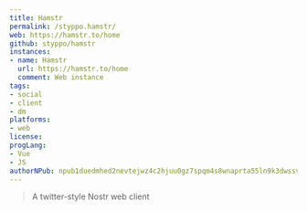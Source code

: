 ```yaml
---
title: Hamstr
permalink: /styppo.hamstr/
web: https://hamstr.to/home
github: styppo/hamstr
instances:
- name: Hamstr
  url: https://hamstr.to/home
  comment: Web instance
tags:
- social
- client
- dm
platforms:
- web
license:
progLang: 
- Vue
- JS
authorNPub: npub1duedmhed2nevtejwz4c2hjuu0gz7spqm4s8wnaprta55ln9k3dwssvgpq4 
---
```


> A twitter-style Nostr web client

